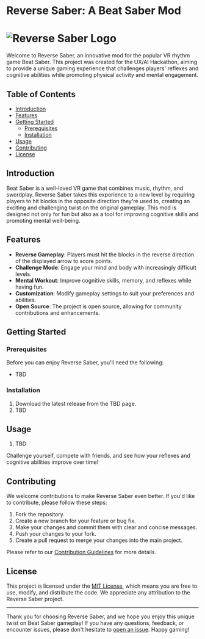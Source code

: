 # Reverse Saber: A Beat Saber Mod

# ![Reverse Saber Logo](TBD)

Welcome to Reverse Saber, an innovative mod for the popular VR rhythm game Beat Saber. This project was created for the UX/AI Hackathon, aiming to provide a unique gaming experience that challenges players' reflexes and cognitive abilities while promoting physical activity and mental engagement.

## Table of Contents

- [Introduction](#introduction)
- [Features](#features)
- [Getting Started](#getting-started)
  - [Prerequisites](#prerequisites)
  - [Installation](#installation)
- [Usage](#usage)
- [Contributing](#contributing)
- [License](#license)

## Introduction

Beat Saber is a well-loved VR game that combines music, rhythm, and swordplay. Reverse Saber takes this experience to a new level by requiring players to hit blocks in the opposite direction they're used to, creating an exciting and challenging twist on the original gameplay. This mod is designed not only for fun but also as a tool for improving cognitive skills and promoting mental well-being.

## Features

- **Reverse Gameplay**: Players must hit the blocks in the reverse direction of the displayed arrow to score points.
- **Challenge Mode**: Engage your mind and body with increasingly difficult levels.
- **Mental Workout**: Improve cognitive skills, memory, and reflexes while having fun.
- **Customization**: Modify gameplay settings to suit your preferences and abilities.
- **Open Source**: The project is open source, allowing for community contributions and enhancements.

## Getting Started

### Prerequisites

Before you can enjoy Reverse Saber, you'll need the following:

- TBD

### Installation

1. Download the latest release from the TBD page.
2. TBD

## Usage

1. TBD

Challenge yourself, compete with friends, and see how your reflexes and cognitive abilities improve over time!

## Contributing

We welcome contributions to make Reverse Saber even better. If you'd like to contribute, please follow these steps:

1. Fork the repository.
2. Create a new branch for your feature or bug fix.
3. Make your changes and commit them with clear and concise messages.
4. Push your changes to your fork.
5. Create a pull request to merge your changes into the main project.

Please refer to our [Contribution Guidelines](CONTRIBUTING.md) for more details.

## License

This project is licensed under the [MIT License](LICENSE), which means you are free to use, modify, and distribute the code. We appreciate any attribution to the Reverse Saber project.

---

Thank you for choosing Reverse Saber, and we hope you enjoy this unique twist on Beat Saber gameplay! If you have any questions, feedback, or encounter issues, please don't hesitate to [open an issue](TBD). Happy gaming!
